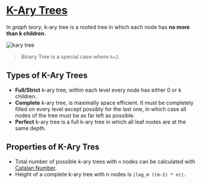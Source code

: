 # [K-Ary Trees](https://en.wikipedia.org/wiki/M-ary_tree)

In _graph teory_, k-ary tree is a rooted tree in which each node has __no more than k children__.

![kary tree](./kary.png)

> Binary Tree is a special case where `k=2`.

## Types of K-Ary Trees

* __Full/Strict__ k-ary tree, within each level every node has either 0 or k children.
* __Complete__ k-ary tree, is maximally space efficient. It must be completely filled on every level except possibly for the last one, in which case all nodes of the tree must be as far left as possible.
* __Perfect__ k-ary tree is a full k-ary tree in which all leaf nodes are at the same depth. 

## Properties of K-Ary Tres

* Total number of possible k-ary trees with `n` nodes can be calculated with [Catalan Number](https://en.wikipedia.org/wiki/Catalan_number).
* Height of a complete k-ary tree with n nodes is `|log_m ((m-1) * n)|`.
